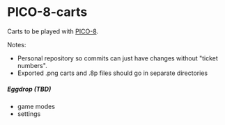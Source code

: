 # PICO-8-carts
Carts to be played with [PICO-8](https://www.lexaloffle.com/pico-8.php).

Notes:
- Personal repository so commits can just have changes without "ticket numbers".
- Exported .png carts and .8p files should go in separate directories

##### Eggdrop (TBD)
- game modes
- settings
